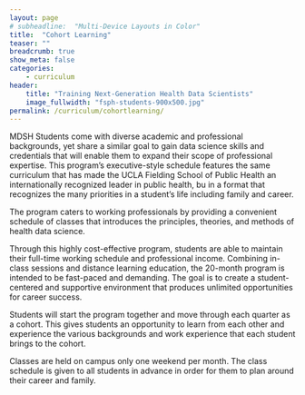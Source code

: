 ```yaml
---
layout: page
# subheadline:  "Multi-Device Layouts in Color"
title:  "Cohort Learning"
teaser: ""
breadcrumb: true
show_meta: false
categories:
    - curriculum
header:
    title: "Training Next-Generation Health Data Scientists"
    image_fullwidth: "fsph-students-900x500.jpg"
permalink: /curriculum/cohortlearning/
---
```


MDSH Students come with diverse academic and professional backgrounds, yet share a similar goal to gain data science skills and credentials that will enable them to expand their scope of professional expertise. This program’s executive-style schedule features the same curriculum that has made the UCLA Fielding School of Public Health an internationally recognized leader in public health, bu in a format that recognizes the many priorities in a student’s life including family and career. 

The program caters to working professionals by providing a convenient schedule of classes that introduces the principles, theories, and methods of health data science.

Through this highly cost-effective program, students are able to maintain their full-time working schedule and professional income. Combining in-class sessions and distance learning education, the 20-month program is intended to be fast-paced and demanding. The goal is to create a student-centered and supportive environment that produces unlimited opportunities for career success.

Students will start the program together and move through each quarter as a cohort. This gives students an opportunity to learn from each other and experience the various backgrounds and work experience that each student brings to the cohort. 

Classes are held on campus only one weekend per month. The class schedule is given to all students in advance in order for them to plan around their career and family. 

